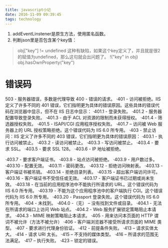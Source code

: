 ```yaml
---
title: javascript小记
date: 2016-11-09 09:39:45
tags: technology
---
```

1. addEventLinstener是原生方法，使用匿名函数。
2. 判断json里是否包含某个key值：
> obj["key"] != undefined 
这种有缺陷，如果这个key定义了，并且就是很2的赋值为undefined，那么这句就会出问题了。 
> !("key" in obj) 
> obj.hasOwnProperty("key") 
# 错误码
503 - 服务器错误，多数是代理导致
400 - 错误的请求。 
·401 - 访问被拒绝。IIS 定义了许多不同的 401 错误，它们指明更为具体的错误原因。这些具体的错误代码在浏览器中显示，但不在 IIS 日志中显示： ·401.1 - 登录失败。 
·401.2 - 服务器配置导致登录失败。 
·401.3 - 由于 ACL 对资源的限制而未获得授权。 
·401.4 - 筛选器授权失败。 
·401.5 - ISAPI/CGI 应用程序授权失败。 
·401.7 – 访问被 Web 服务器上的 URL 授权策略拒绝。这个错误代码为 IIS 6.0 所专用。 
·403 - 禁止访问：IIS 定义了许多不同的 403 错误，它们指明更为具体的错误原因： ·403.1 - 执行访问被禁止。 
·403.2 - 读访问被禁止。 
·403.3 - 写访问被禁止。 
·403.4 - 要求 SSL。 
·403.5 - 要求 SSL 128。 
·403.6 - IP 地址被拒绝。 
<!-- more -->
·403.7 - 要求客户端证书。 
·403.8 - 站点访问被拒绝。 
·403.9 - 用户数过多。 
·403.10 - 配置无效。 
·403.11 - 密码更改。 
·403.12 - 拒绝访问映射表。 
·403.13 - 客户端证书被吊销。 
·403.14 - 拒绝目录列表。 
·403.15 - 超出客户端访问许可。 
·403.16 - 客户端证书不受信任或无效。 
·403.17 - 客户端证书已过期或尚未生效。 
·403.18 - 在当前的应用程序池中不能执行所请求的 URL。这个错误代码为 IIS 6.0 所专用。 
·403.19 - 不能为这个应用程序池中的客户端执行 CGI。这个错误代码为 IIS 6.0 所专用。 
·403.20 - Passport 登录失败。这个错误代码为 IIS 6.0 所专用。 
·404 - 未找到。 ·404.0 -（无） – 没有找到文件或目录。 
·404.1 - 无法在所请求的端口上访问 Web 站点。 
·404.2 - Web 服务扩展锁定策略阻止本请求。 
·404.3 - MIME 映射策略阻止本请求。 
·405 - 用来访问本页面的 HTTP 谓词不被允许（方法不被允许） 
·406 - 客户端浏览器不接受所请求页面的 MIME 类型。 
·407 - 要求进行代理身份验证。 
·412 - 前提条件失败。 
·413 – 请求实体太大。 
·414 - 请求 URI 太长。 
·415 – 不支持的媒体类型。 
·416 – 所请求的范围无法满足。 
·417 – 执行失败。 
·423 – 锁定的错误。 